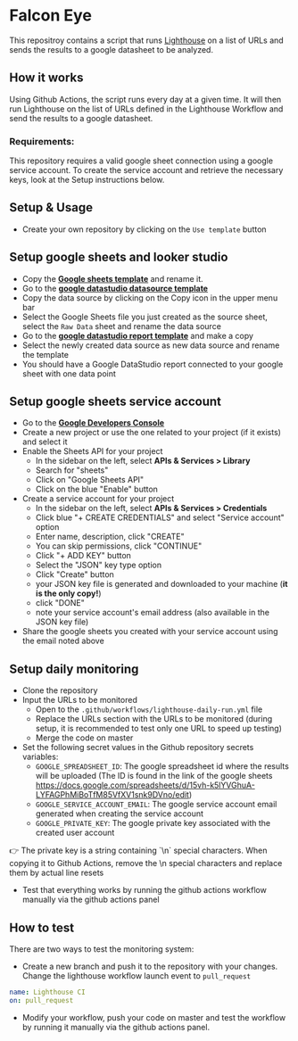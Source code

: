 # Falcon Eye

This repositroy contains a script that runs [Lighthouse](https://developers.google.com/web/tools/lighthouse/) on a list of URLs and sends the results to a google datasheet to be analyzed.

## How it works

Using Github Actions, the script runs every day at a given time. It will then run Lighthouse on the list of URLs defined in the Lighthouse Workflow and send the results to a google datasheet.

### Requirements:

This repository requires a valid google sheet connection using a google service account. 
To create the service account and retrieve the necessary keys, look at the Setup instructions below.

## Setup & Usage

- Create your own repository by clicking on the `Use template` button

## Setup google sheets and looker studio

- Copy the [**Google sheets template**](https://docs.google.com/spreadsheets/d/1AI5zGbZffgYMa1IIYLm41UHREQk0Jnvl1OSCIDO2KTg/edit?usp=sharing) and rename it.
- Go to the [**google datastudio datasource template**](https://datastudio.google.com/datasources/ba83773b-7b12-430a-8739-71e5b12ecb2a)
- Copy the data source by clicking on the Copy icon in the upper menu bar
- Select the Google Sheets file you just created as the source sheet, select the `Raw Data` sheet and rename the data source
- Go to the [**google datastudio report template**](https://datastudio.google.com/reporting/bbe25a61-e43e-44a2-927e-7590a340e655) and make a copy 
- Select the newly created data source as new data source and rename the template
- You should have a Google DataStudio report connected to your google sheet with one data point


## Setup google sheets service account

- Go to the **[Google Developers Console](https://console.developers.google.com/)**
- Create a new project or use the one related to your project (if it exists) and select it
- Enable the Sheets API for your project
    - In the sidebar on the left, select **APIs & Services > Library**
    - Search for "sheets"
    - Click on "Google Sheets API"
    - Click on the blue "Enable" button
- Create a service account for your project
    - In the sidebar on the left, select **APIs & Services > Credentials**
    - Click blue "+ CREATE CREDENTIALS" and select "Service account" option
    - Enter name, description, click "CREATE"
    - You can skip permissions, click "CONTINUE"
    - Click "+ ADD KEY" button
    - Select the "JSON" key type option
    - Click "Create" button
    - your JSON key file is generated and downloaded to your machine (**it is the only copy!**)
    - click "DONE"
    - note your service account's email address (also available in the JSON key file)
- Share the google sheets you created with your service account using the email noted above


## Setup daily monitoring

- Clone the repository
- Input the URLs to be monitored
    - Open to the `.github/workflows/lighthouse-daily-run.yml` file
    - Replace the URLs section with the URLs to be monitored (during setup, it is recommended to test only one URL to speed up testing)
    - Merge the code on master
- Set the following secret values in the Github repository secrets variables:
    - `GOOGLE_SPREADSHEET_ID`: The google spreadsheet id where the results will be uploaded (The ID is found in the link of the google sheets https://docs.google.com/spreadsheets/d/15vh-k5lYVGhuA-LYFAGPhMiBoTfM85VfXV1snk9DVno/edit)
    - `GOOGLE_SERVICE_ACCOUNT_EMAIL`: The google service account email generated when creating the service account
    - `GOOGLE_PRIVATE_KEY`: The google private key associated with the created user account

<aside>
👉 The private key is a string containing `\n` special characters. When copying it to Github Actions, remove the \n special characters and replace them by actual line resets

</aside>

- Test that everything works by running the github actions workflow manually via the github actions panel

## How to test

There are two ways to test the monitoring system:
- Create a new branch and push it to the repository with your changes. Change the lighthouse workflow launch event to `pull_request`

```yaml
name: Lighthouse CI
on: pull_request
```

- Modify your workflow, push your code on master and test the workflow by running it manually via the github actions panel.
